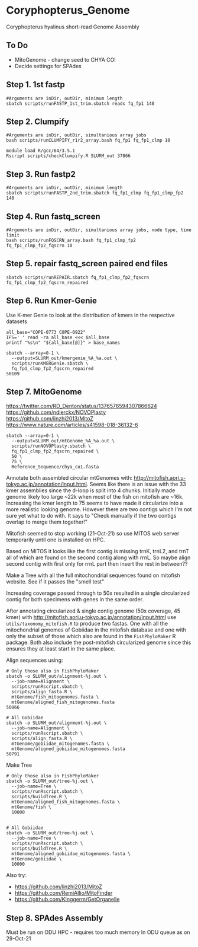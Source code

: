 # Coryphopterus_Genome
Coryphopterus hyalinus short-read Genome Assembly

## To Do
- MitoGenome - change seed to CHYA COI
- Decide settings for SPAdes

## Step 1. 1st fastp
```
#Arguments are inDir, outDir, minimum length
sbatch scripts/runFASTP_1st_trim.sbatch reads fq_fp1 140
```

## Step 2. Clumpify
```
#Arguments are inDir, outDir, simultanious array jobs
bash scripts/runCLUMPIFY_r1r2_array.bash fq_fp1 fq_fp1_clmp 10

module load R/gcc/64/3.5.1
Rscript scripts/checkClumpify.R SLURM_out 37866
```

## Step 3. Run fastp2
```
#Arguments are inDir, outDir, minimum length
sbatch scripts/runFASTP_2nd_trim.sbatch fq_fp1_clmp fq_fp1_clmp_fp2 140
```

## Step 4. Run fastq_screen
```
#Arguments are inDir, outDir, simultanious array jobs, node type, time limit
bash scripts/runFQSCRN_array.bash fq_fp1_clmp_fp2 fq_fp1_clmp_fp2_fqscrn 10
```

## Step 5. repair fastq_screen paired end files
```
sbatch scripts/runREPAIR.sbatch fq_fp1_clmp_fp2_fqscrn fq_fp1_clmp_fp2_fqscrn_repaired
```

## Step 6. Run Kmer-Genie
Use K-mer Genie to look at the distribution of kmers in the respective datasets
```
all_base="COPE-0773 COPE-0922"
IFS=' ' read -ra all_base <<< $all_base
printf "%s\n" "${all_base[@]}" > base_names

sbatch --array=0-1 \
  --output=SLURM_out/kmergenie_%A_%a.out \
  scripts/runKMERGenie.sbatch \
  fq_fp1_clmp_fp2_fqscrn_repaired
50109
```

## Step 7. MitoGenome
https://twitter.com/RD_Denton/status/1376576594307866624
https://github.com/ndierckx/NOVOPlasty
https://github.com/linzhi2013/MitoZ
https://www.nature.com/articles/s41598-018-36132-6
```
sbatch --array=0-1 \
  --output=SLURM_out/mtGenome_%A_%a.out \
  scripts/runNOVOPlasty.sbatch \
  fq_fp1_clmp_fp2_fqscrn_repaired \
  50 \
  75 \
  Reference_Sequence/chya_co1.fasta

```
Annotate both assembled circular mtGenomes with: http://mitofish.aori.u-tokyo.ac.jp/annotation/input.html. Seems like there is an issue with the 33 kmer assemblies since the d-loop is split into 4 chunks. Initially made genome likely too large ~22k when most of the fish on mitofish are ~16k. Increasing the kmer length to 75 seems to have made it circularize into a more realistic looking genome. However there are two contigs which I'm not sure yet what to do with. It says to "Check manually if the two contigs overlap to merge them together!"

Mitofish seemed to stop working (21-Oct-21) so use MITOS web server temporarily until one is installed on HPC.

Based on MITOS it looks like the first contig is missing trnK, trnL2, and trnT all of which are found on the second contig along with rrnL. So maybe align second contig with first only for rrnL part then insert the rest in between??

Make a Tree with all the full mitochondrial sequences found on mitofish website. See if it passes the "smell test"

Increasing coverage passed through to 50x resulted in a single circularized contig for both specimens with genes in the same order.


After annotating circularized & single contig genome (50x coverage, 45 kmer) with http://mitofish.aori.u-tokyo.ac.jp/annotation/input.html use `utils/taxonomy_mitofish.R` to produce two fastas. One with all the mitochondrial genomes of Gobiidae in the mitofish database and one with only the subset of those which also are found in the `FishPhyloMaker` R package. Both also include the post-mitofish circularized genome since this ensures they at least start in the same place.

Align sequences using:
```
# Only those also in FishPhyloMaker
sbatch -o SLURM_out/alignment-%j.out \
  --job-name=Alignment \
  scripts/runRscript.sbatch \
  scripts/align_fasta.R \
  mtGenome/fish_mitogenomes.fasta \
  mtGenome/aligned_fish_mitogenomes.fasta
50866

# All Gobiidae
sbatch -o SLURM_out/alignment-%j.out \
  --job-name=Alignment \
  scripts/runRscript.sbatch \
  scripts/align_fasta.R \
  mtGenome/gobiidae_mitogenomes.fasta \
  mtGenome/aligned_gobiidae_mitogenomes.fasta
50791
```

Make Tree
```
# Only those also in FishPhyloMaker
sbatch -o SLURM_out/tree-%j.out \
  --job-name=Tree \
  scripts/runRscript.sbatch \
  scripts/buildTree.R \
  mtGenome/aligned_fish_mitogenomes.fasta \
  mtGenome/fish \
  10000


# All Gobiidae
sbatch -o SLURM_out/tree-%j.out \
  --job-name=Tree \
  scripts/runRscript.sbatch \
  scripts/buildTree.R \
  mtGenome/aligned_gobiidae_mitogenomes.fasta \
  mtGenome/gobiidae \
  10000

```

Also try:
- https://github.com/linzhi2013/MitoZ
- https://github.com/RemiAllio/MitoFinder
- https://github.com/Kinggerm/GetOrganelle


## Step 8. SPAdes Assembly
Must be run on ODU HPC - requires too much memory
In ODU queue as on 29-Oct-21 
